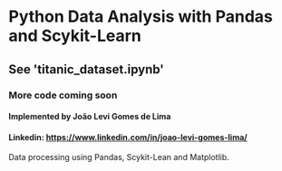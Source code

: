 # Python Data Analysis with Pandas and Scykit-Learn
## See 'titanic_dataset.ipynb'
### More code coming soon
#### Implemented by João Levi Gomes de Lima
#### Linkedin: https://www.linkedin.com/in/joao-levi-gomes-lima/
Data processing using Pandas, Scykit-Lean and Matplotlib.


